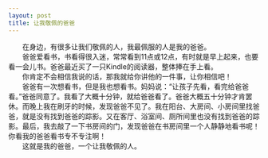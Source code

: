 ```yaml
---
layout: post
title: 让我敬佩的爸爸
---
```



　　在身边，有很多让我们敬佩的人，我最佩服的人是我的爸爸。  
　　爸爸爱看书，书看得很入迷，常常看到11点或12点，有时就是早上起来，也要看一会儿书。爸爸最近买了一只Kindle的阅读器，整体捧在手上看。  
　　你肯定不会相信我说的话，那我就给你讲他的一件事，让你相信吧！  
　　爸爸有一次想看书，但是我也想看书。妈妈说：“让孩子先看，看完给爸爸看。”爸爸同意了。我看了大概十分钟，就给爸爸看了。爸爸大概五十分钟才肯罢休。而晚上我在刷牙的时候，发现爸爸不见了。我在阳台、大房间、小房间里找爸爸，就是没有找到爸爸的踪影。又在客厅、浴室间、厕所间里也没有找到爸爸的踪影。最后，我去敲了一下书房间的门，发现爸爸在书房间里一个人静静地看书呢！你看我的爸爸看书专不专注啊！  
　　这就是我的爸爸，一个让我敬佩的人。  
